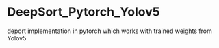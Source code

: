 # DeepSort_Pytorch_Yolov5
deport implementation in pytorch which works with trained weights from Yolov5

